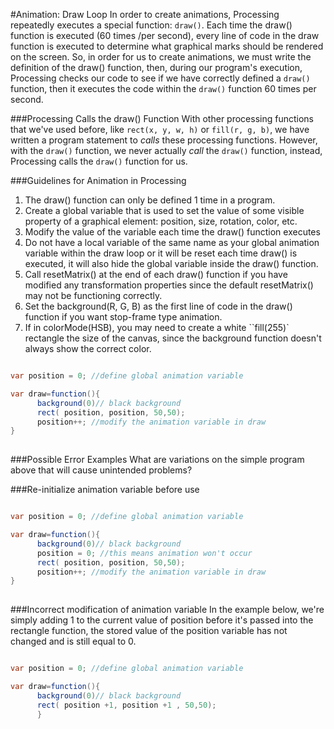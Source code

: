 #Animation:  Draw Loop
In order to create animations,  Processing repeatedly executes a special function: `draw()`.  Each time the draw() function is executed (60 times /per second), every line of code in the draw function is executed to determine what graphical marks should be rendered on the screen.  So, in order for us to create animations, we must write the definition of the draw() function, then, during our program's execution, Processing checks our code to see if we have correctly defined a ``draw()`` function, then it executes the code within the ``draw()`` function 60 times per second.  

###Processing Calls the draw() Function
With other processing functions that we've used before, like ``rect(x, y, w, h)`` or ``fill(r, g, b)``, we have written a program statement to *calls* these processing functions.  However, with the ``draw()`` function, we never actually *call* the ``draw()`` function, instead, Processing calls the ``draw()`` function for us.

###Guidelines for Animation in Processing
1.  The draw() function can only be defined 1 time in a program.  
2.  Create a global variable that is used to set the value of some visible property of a graphical element: position, size, rotation, color, etc.
3.  Modify the value of the variable each time the draw() function executes
4.  Do not have a local variable of the same name as your global animation variable within the draw loop or it will be reset each time draw() is executed, it will also hide the global variable inside the draw() function.
5.  Call resetMatrix() at the end of each draw() function if you have modified any transformation properties since the default resetMatrix() may not be functioning correctly.
6.  Set the background(R, G, B) as the first line of code in the draw() function if you want stop-frame type animation.  
7.  If in colorMode(HSB), you may need to create a white ``fill(255)` rectangle the size of the canvas, since the background function doesn't always show the correct color.



```java

var position = 0; //define global animation variable

var draw=function(){
      background(0)// black background
      rect( position, position, 50,50);
      position++; //modify the animation variable in draw
}
      
```

###Possible Error Examples
What are variations on the simple program above that will cause unintended problems?

###Re-initialize animation variable before use
```java

var position = 0; //define global animation variable

var draw=function(){
      background(0)// black background
      position = 0; //this means animation won't occur
      rect( position, position, 50,50);
      position++; //modify the animation variable in draw
}
      
```

###Incorrect modification of animation variable
In the example below, we're simply adding 1 to the current value of position before it's passed into the rectangle function, the stored value of the position variable has not changed and is still equal to 0.
```java

var position = 0; //define global animation variable

var draw=function(){
      background(0)// black background
      rect( position +1, position +1 , 50,50);
      }
      
```



  


